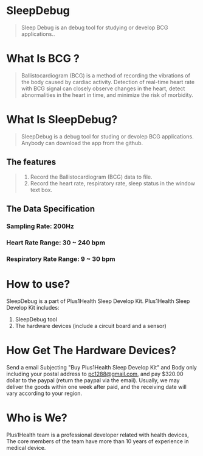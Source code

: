 # SleepDebug
> Sleep Debug is an debug tool for studying or develop BCG applications.. 

# What Is BCG ?
> Ballistocardiogram (BCG) is a method of recording the vibrations of the body caused by cardiac activity. Detection of real-time heart rate with BCG signal can closely observe changes in the heart, detect abnormalities in the heart in time, and minimize the risk of morbidity.

# What Is SleepDebug?
> SleepDebug is a debug tool for studing or devolep BCG applications. Anybody can download the app from the github.

## The features
> 1. Record the Ballistocardiogram (BCG) data to file.
> 2. Record the heart rate, respiratory rate, sleep status in the window text box.

## The Data Specification
### Sampling Rate: 200Hz
### Heart Rate Range: 30 ~ 240 bpm
### Respiratory Rate Range: 9 ~ 30 bpm

# How to use?
SleepDebug is a part of Plus1Health Sleep Develop Kit.
Plus1Health Sleep Develop Kit includes:
1. SleepDebug tool
2. The hardware devices (include a circuit board and a sensor)

# How Get The Hardware Devices?
Send a email Subjecting "Buy Plus1Health Sleep Develop Kit" and Body only including your postal address to pc1288@gmail.com, and pay $320.00 dollar to the paypal (return the paypal via the email). 
Usually, we may deliver the goods within one week after paid, and the receiving date will vary according to your region.

# Who is We?
Plus1Health team is a professional developer related with health devices, The core members of the team have more than 10 years of experience in medical device.
